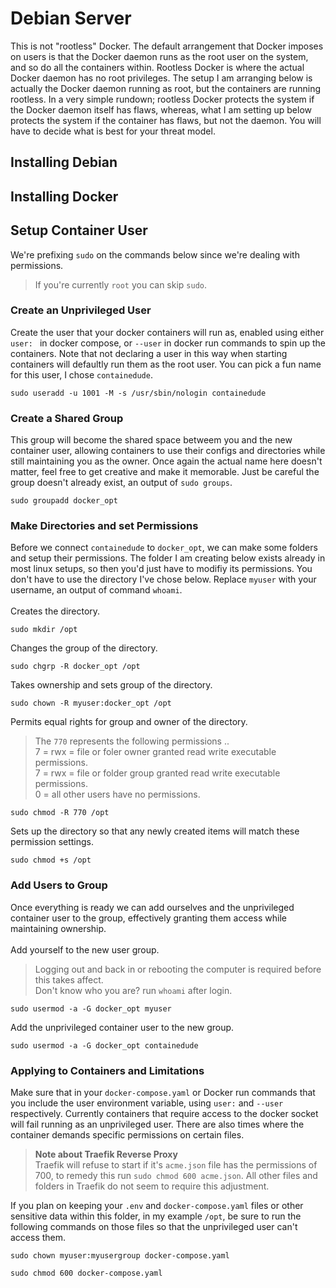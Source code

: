 # Debian Server
This is not "rootless" Docker. The default arrangement that Docker imposes on users is that the Docker daemon runs as the root user on the system, and so do all the containers within. Rootless Docker is where the actual Docker daemon has no root privileges. The setup I am arranging below is actually the Docker daemon running as root, but the containers are running rootless. In a very simple rundown; rootless Docker protects the system if the Docker daemon itself has flaws, whereas, what I am setting up below protects the system if the container has flaws, but not the daemon. You will have to decide what is best for your threat model.

## Installing Debian

## Installing Docker

## Setup Container User
We're prefixing `sudo` on the commands below since we're dealing with permissions.
> If you're currently `root` you can skip `sudo`.

### Create an Unprivileged User
Create the user that your docker containers will run as, enabled using either `user: ` in docker compose, or `--user` in docker run commands to spin up the containers. Note that not declaring a user in this way when starting containers will defaultly run them as the root user. You can pick a fun name for this user, I chose `containedude`.
```
sudo useradd -u 1001 -M -s /usr/sbin/nologin containedude
```

### Create a Shared Group
This group will become the shared space betweem you and the new container user, allowing containers to use their configs and directories while still maintaining you as the owner. Once again the actual name here doesn't matter, feel free to get creative and make it memorable. Just be careful the group doesn't already exist, an output of `sudo groups`.
```
sudo groupadd docker_opt
```

### Make Directories and set Permissions
Before we connect `containedude` to `docker_opt`, we can make some folders and setup their permissions. The folder I am creating below exists already in most linux setups, so then you'd just have to modifiy its permissions. You don't have to use the directory I've chose below. Replace `myuser` with your username, an output of command `whoami`.<br><br>
Creates the directory.
```
sudo mkdir /opt
```
Changes the group of the directory.
```
sudo chgrp -R docker_opt /opt
```
Takes ownership and sets group of the directory.
```
sudo chown -R myuser:docker_opt /opt
```
Permits equal rights for group and owner of the directory.
> The `770` represents the following permissions ..
> <br>7 = rwx = file or foler owner granted read write executable permissions.
> <br>7 = rwx = file or folder group granted read write executable permissions.
> <br>0 = all other users have no permissions.
```
sudo chmod -R 770 /opt
```
Sets up the directory so that any newly created items will match these permission settings.
```
sudo chmod +s /opt
```

### Add Users to Group
Once everything is ready we can add ourselves and the unprivileged container user to the group, effectively granting them access while maintaining ownership.<br><br>
Add yourself to the new user group.
> Logging out and back in or rebooting the computer is required before this takes affect.
> <br> Don't know who you are? run `whoami` after login.
```
sudo usermod -a -G docker_opt myuser
```
Add the unprivileged container user to the new group.
```
sudo usermod -a -G docker_opt containedude
```

### Applying to Containers and Limitations
Make sure that in your `docker-compose.yaml` or Docker run commands that you include the user environment variable, using `user:` and `--user` respectively. Currently containers that require access to the docker socket will fail running as an unprivileged user. There are also times where the container demands specific permissions on certain files.
> **Note about Traefik Reverse Proxy**<br>
> Traefik will refuse to start if it's `acme.json` file has the permissions of 700, to remedy this run `sudo chmod 600 acme.json`. All other files and folders in Traefik do not seem to require this adjustment.

If you plan on keeping your `.env` and `docker-compose.yaml` files or other sensitive data within this folder, in my example `/opt`, be sure to run the following commands on those files so that the unprivileged user can't access them.
```
sudo chown myuser:myusergroup docker-compose.yaml
```
```
sudo chmod 600 docker-compose.yaml
```
